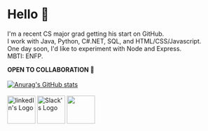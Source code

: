 
# Hello 👋
I'm a recent CS major grad getting his start on GitHub. <br>
I work with Java, Python, C#.NET, SQL, and HTML/CSS/Javascript. <br>
One day soon, I'd like to experiment with Node and Express. <br>
MBTI: ENFP. 

<b>OPEN TO COLLABORATION 🤝</b>
<br><br>
[![Anurag's GitHub stats](https://github-readme-stats.vercel.app/api?username=Kyleenderland&theme=graywhite)](https://github.com/anuraghazra/github-readme-stats)
<br><br>
<a href="https://www.linkedin.com/in/kyle-enderland-936758157/" target="_blank"><img src="https://cdn1.iconfinder.com/data/icons/social-media-circle-7/512/Circled_Linkedin_svg-512.png" alt="linkedIn's Logo" 
  style="width: 64px;"/></a>
<a href="https://techlahoma.slack.com/team/UDESEF0CS" target="_blank"><img src="https://cdn1.iconfinder.com/data/icons/social-media-circle-7/512/Circled_Slack_svg2-512.png" alt="Slack's Logo" 
  style="width: 64px;"/></a>
<a href="mailto: kyleenderland@gmail.com?subject=Just saw your GitHub" target="_blank"><img src="https://cdn3.iconfinder.com/data/icons/essential-pack-2/48/8-Email-256.png" 
  style="width: 64px;"/></a>

<!---
Kyleenderland/Kyleenderland is a ✨ special ✨ repository because its `README.md` (this file) appears on your GitHub profile.
You can click the Preview link to take a look at your changes.
--->
